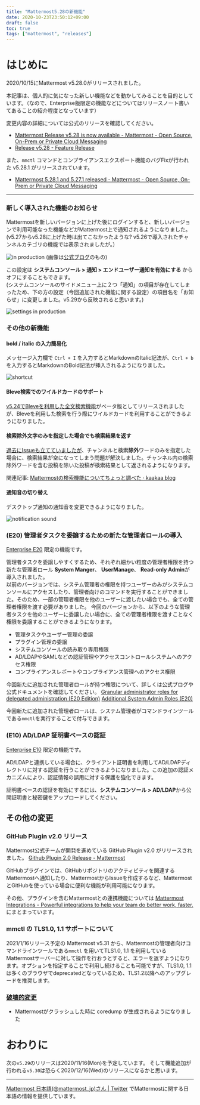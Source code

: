 ```yaml
---
title: "Mattermost5.28の新機能"
date: 2020-10-23T23:50:12+09:00
draft: false
toc: true
tags: ["mattermost", "releases"]
---
```


# はじめに

2020/10/15にMattermost v5.28.0がリリースされました。  

本記事は、個人的に気になった新しい機能などを動かしてみることを目的としています。（なので、Enterprise版限定の機能などについてはリリースノート書いてあることの紹介程度となっています）

変更内容の詳細については公式のリリースを確認してください。

* [Mattermost Release v5\.28 is now available \- Mattermost \- Open Source, On\-Prem or Private Cloud Messaging](https://mattermost.com/blog/mattermost-release-v5-28/)
* [Release v5.28 - Feature Release](https://docs.mattermost.com/administration/changelog.html#release-v5-28-feature-release)

また、`mmctl` コマンドとコンプライアンスエクスポート機能のバグFixが行われた v5.28.1 がリリースされています。
* [Mattermost 5\.28\.1 and 5\.27\.1 released \- Mattermost \- Open Source, On\-Prem or Private Cloud Messaging](https://mattermost.com/blog/mattermost-5-28-1-and-5-27-1-released/)

---

### 新しく導入された機能のお知らせ
Mattermostを新しいバージョンに上げた後にログインすると、新しいバージョンで利用可能なった機能などがMattermost上で通知されるようになりました。(v5.27からv5.28に上げた時は出てこなかったような? v5.26で導入されたチャンネルカテゴリの機能では表示されましたが。）

![in production](https://blog.kaakaa.dev/images/posts/mattermost/releases-5.28/in-production-notice.png)
(画像は[公式ブログ](https://mattermost.com/blog/mattermost-release-v5-28/#notifications)のもの)

この設定は **システムコンソール > 通知 > エンドユーザー通知を有効にする** からオフにすることもできます。  
(システムコンソールのサイドメニュー上に２つ「通知」の項目が存在してしまったため、下の方の設定（今回追加された機能に関する設定）の項目名を「お知らせ」に変更しました。v5.29から反映されると思います。)

![settings in production](https://blog.kaakaa.dev/images/posts/mattermost/releases-5.28/settings-in-production-notice.png)


### その他の新機能
#### bold / italic の入力簡易化
メッセージ入力欄で `Ctrl + I` を入力するとMarkdownのItalic記法が、`Ctrl + b` を入力するとMarkdownのBold記法が挿入されるようになりました。

![shortcut](https://blog.kaakaa.dev/images/posts/mattermost/releases-5.28/shortcut-markdown.gif)

#### Bleve検索でのワイルドカードのサポート
[v5.24でBleveを利用した全文検索機能](https://qiita.com/kaakaa_hoe/items/574972591f6b0b0f642f#bleve%E3%82%92%E5%88%A9%E7%94%A8%E3%81%97%E3%81%9F%E5%85%A8%E6%96%87%E6%A4%9C%E7%B4%A2%E3%81%A7%E6%97%A5%E6%9C%AC%E8%AA%9E%E6%A4%9C%E7%B4%A2%E3%82%82%E5%8F%AF%E8%83%BD%E3%81%AB%E5%AE%9F%E9%A8%93%E7%9A%84%E6%A9%9F%E8%83%BD)がベータ版としてリリースされましたが、Bleveを利用した検索を行う際にワイルドカードを利用することができるようになりました。

#### 検索除外文字のみを指定した場合でも検索結果を返す
[過去にIssueも立てていましたが](https://github.com/mattermost/mattermost-server/issues/14641)、チャンネルと検索**除外**ワードのみを指定した場合に、検索結果が空になってしまう問題が解決しました。チャンネル内の検索除外ワードを含む投稿を除いた投稿が検索結果として返されるようになります。

関連記事: [Mattermostの検索機能についてちょっと調べた · kaakaa blog](https://blog.kaakaa.dev/posts/mattermost%E3%81%AE%E6%A4%9C%E7%B4%A2%E6%A9%9F%E8%83%BD%E3%81%AB%E3%81%A4%E3%81%84%E3%81%A6%E3%81%A1%E3%82%87%E3%81%A3%E3%81%A8%E8%AA%BF%E3%81%B9%E3%81%9F/)

#### 通知音の切り替え

デスクトップ通知の通知音を変更できるようになりました。

![notification sound](https://blog.kaakaa.dev/images/posts/mattermost/releases-5.28/notification-sound.png)


### (E20) 管理者タスクを委譲するための新たな管理者ロールの導入
[Enterprise E20](https://mattermost.com/pricing/) 限定の機能です。

管理者タスクを委譲しやすくするため、それぞれ細かい粒度の管理者権限を持つ新たな管理者ロール **System Manger**、 **UserManage**、 **Read-only Admin**が導入されました。  
以前のバージョンでは、システム管理者の権限を持つユーザーのみがシステムコンソールにアクセスしたり、管理者向けのコマンドを実行することができました。そのため、一部の管理者権限を他のユーザーに渡したい場合でも、全ての管理者権限を渡す必要がありました。
今回のバージョンから、以下のような管理者タスクを他のユーザーに委譲したい場合に、全ての管理者権限を渡すことなく権限を委譲することができるようになります。

* 管理タスクやユーザー管理の委譲
* プラグイン管理の委譲
* システムコンソールの読み取り専用権限
* AD/LDAPやSAMLなどの認証管理やアクセスコントロールシステムへのアクセス権限
* コンプライアンスレポートやコンプライアンス管理へのアクセス権限

今回新たに追加された管理者ロールが持つ権限について、詳しくは公式ブログや公式ドキュメントを確認してください。
[Granular administrator roles for delegated administration (E20 Edition)](https://mattermost.com/blog/mattermost-release-v5-28/#admin)
[Additional System Admin Roles (E20)](https://docs.mattermost.com/deployment/admin-roles.html)

今回新たに追加された管理者ロールは、システム管理者がコマンドラインツールである`mmctl`を実行することで付与できます。


### (E10) AD/LDAP 証明書ベースの認証
[Enterprise E10](https://mattermost.com/pricing/) 限定の機能です。

AD/LDAPと連携している場合に、クライアント証明書を利用してAD/LDAPディレクトリに対する認証を行うことができるようになりました。この追加の認証メカニズムにより、認証情報の誤用に対する保護を強化できます。

証明書ベースの認証を有効にするには、**システムコンソール > AD/LDAP**から公開証明書と秘密鍵をアップロードしてください。

## その他の変更

### GitHub Plugin v2.0 リリース
Mattermost公式チームが開発を進めている GitHub Plugin v2.0 がリリースされました。
[Github Plugin 2\.0 Release \- Mattermost](https://mattermost.com/blog/github-plugin-2-0-release/)

GitHubプラグインでは、GitHubリポジトリのアクティビティを関連するMattermostへ通知したり、MattermostからIssueを作成するなど、MattermostとGitHubを使っている場合に便利な機能が利用可能になります。

その他、プラグインを含むMattermostとの連携機能については [Mattermost Integrations \- Powerful integrations to help your team do better work, faster\.](https://integrations.mattermost.com/) にまとまっています。

### mmctl の TLS1.0, 1.1 サポートについて
2021/1/16リリース予定の Mattermost v5.31 から、Mattermostの管理者向けコマンドラインツールである`mmctl` を用いてTLS1.0, 1.1 を利用しているMattermostサーバーに対して操作を行おうとすると、エラーを返すようになります。オプションを指定することで利用し続けることも可能ですが、TLS1.0, 1.1は多くのブラウザでdeprecatedとなっているため、TLS1.2以降へのアップグレードを推奨します。

### [破壊的変更](https://docs.mattermost.com/administration/changelog.html#breaking-changes)
* Mattermostがクラッシュした時に coredump が生成されるようになりました

# おわりに

次の`v5.29`のリリースは2020/11/16(Mon)を予定しています。
そして機能追加が行われる`v5.30`は恐らく2020/12/16(Wed)のリリースになるかと思います。

---

[Mattermost 日本語\(@mattermost\_jp\)さん \| Twitter](https://twitter.com/mattermost_jp?lang=ja) でMattermostに関する日本語の情報を提供しています。
